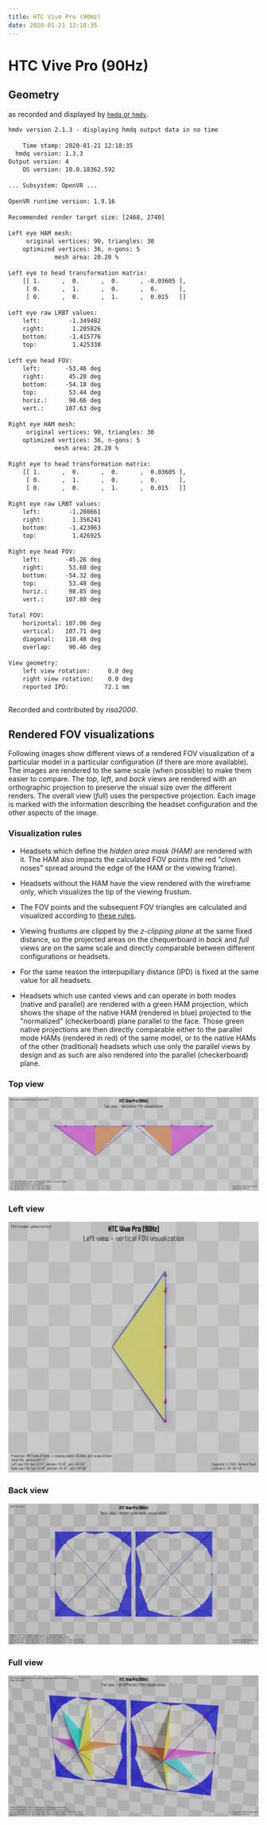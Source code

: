 ```yaml
---
title: HTC Vive Pro (90Hz)
date: 2020-01-21 12:18:35
---
```

# HTC Vive Pro (90Hz)

## Geometry

as recorded and displayed by [`hmdq` or `hmdv`](https://github.com/risa2000/hmdq).
```
hmdv version 2.1.3 - displaying hmdq output data in no time

    Time stamp: 2020-01-21 12:18:35
  hmdq version: 1.3.3
Output version: 4
    OS version: 10.0.18362.592

... Subsystem: OpenVR ...

OpenVR runtime version: 1.9.16

Recommended render target size: [2468, 2740]

Left eye HAM mesh:
     original vertices: 90, triangles: 30
    optimized vertices: 36, n-gons: 5
             mesh area: 20.20 %

Left eye to head transformation matrix:
    [[ 1.      ,  0.      ,  0.      , -0.03605 ],
     [ 0.      ,  1.      ,  0.      ,  0.      ],
     [ 0.      ,  0.      ,  1.      ,  0.015   ]]

Left eye raw LRBT values:
    left:        -1.349482
    right:        1.205826
    bottom:      -1.415776
    top:          1.425338

Left eye head FOV:
    left:       -53.46 deg
    right:       45.20 deg
    bottom:     -54.18 deg
    top:         53.44 deg
    horiz.:      98.66 deg
    vert.:      107.63 deg

Right eye HAM mesh:
     original vertices: 90, triangles: 30
    optimized vertices: 36, n-gons: 5
             mesh area: 20.20 %

Right eye to head transformation matrix:
    [[ 1.      ,  0.      ,  0.      ,  0.03605 ],
     [ 0.      ,  1.      ,  0.      ,  0.      ],
     [ 0.      ,  0.      ,  1.      ,  0.015   ]]

Right eye raw LRBT values:
    left:        -1.208661
    right:        1.356241
    bottom:      -1.423063
    top:          1.426925

Right eye head FOV:
    left:       -45.26 deg
    right:       53.60 deg
    bottom:     -54.32 deg
    top:         53.48 deg
    horiz.:      98.85 deg
    vert.:      107.80 deg

Total FOV:
    horizontal: 107.06 deg
    vertical:   107.71 deg
    diagonal:   110.48 deg
    overlap:     90.46 deg

View geometry:
    left view rotation:     0.0 deg
    right view rotation:    0.0 deg
    reported IPD:          72.1 mm


```
Recorded and contributed by _risa2000_.

## Rendered FOV visualizations

Following images show different views of a rendered FOV visualization of a
particular model in a particular configuration (if there are more available).
The images are rendered to the same scale (when possible) to make them easier
to compare. The _top_, _left_, and _back_ views are rendered with an
orthographic projection to preserve the visual size over the different renders.
The overall view (_full_) uses the perspective projection. Each image is marked
with the information describing the headset configuration and the other aspects
of the image.

### Visualization rules

* Headsets which define the _hidden area mask (HAM)_ are rendered with it. The
  HAM also impacts the calculated FOV points (the red "clown noses" spread
  around the edge of the HAM or the viewing frame).

* Headsets without the HAM have the view rendered with the wireframe only, which
  visualizes the tip of the viewing frustum.

* The FOV points and the subsequent FOV triangles are calculated and visualized
  according to [these
  rules](https://risa2000.github.io/vrdocs/docs/hmd_fov_calculation).

* Viewing frustums are clipped by the _z-clipping plane_ at the same fixed
  distance, so the projected areas on the chequerboard in _back_ and _full_
  views are on the same scale and directly comparable between different
  configurations or headsets.

* For the same reason the interpupillary distance (IPD) is fixed at the same
  value for all headsets.

* Headsets which use canted views and can operate in both modes (native and
  parallel) are rendered with a green HAM projection, which shows the shape of
  the native HAM (rendered in blue) projected to the "normalized"
  (checkerboard) plane parallel to the face. Those green native projections are
  then directly comparable either to the parallel mode HAMs (rendered in red)
  of the same model, or to the native HAMs of the other (traditional) headsets
  which use only the parallel views by design and as such are also rendered
  into the parallel (checkerboard) plane.

### Top view
[![HTC Vive Pro (90Hz) - top view](../images/VivePro_Native_R90_top.dmx.png)](../images/VivePro_Native_R90_top.dmx.png)

### Left view
[![HTC Vive Pro (90Hz) - left view](../images/VivePro_Native_R90_left.dmx.png)](../images/VivePro_Native_R90_left.dmx.png)

### Back view
[![HTC Vive Pro (90Hz) - back view](../images/VivePro_Native_R90_back.dmx.png)](../images/VivePro_Native_R90_back.dmx.png)

### Full view
[![HTC Vive Pro (90Hz) - full view](../images/VivePro_Native_R90_over.dmx.png)](../images/VivePro_Native_R90_over.dmx.png)

